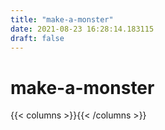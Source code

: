 ```yaml
---
title: "make-a-monster"
date: 2021-08-23 16:28:14.183115
draft: false
---
```


# make-a-monster
{{< columns >}}{{< /columns >}}